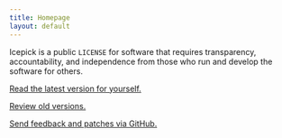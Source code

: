```yaml
---
title: Homepage
layout: default
---
```


Icepick is a public `LICENSE` for software that requires transparency, accountability, and independence from those who run and develop the software for others.

[Read the latest version for yourself.](/versions/1.0.0)

[Review old versions.](/versions)

[Send feedback and patches via GitHub.](https://github.com/kemitchell/icepick)
